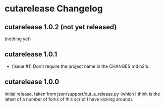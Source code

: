 # cutarelease Changelog

## cutarelease 1.0.2 (not yet released)

(nothing yet)

## cutarelease 1.0.1

- [issue #1] Don't require the project name in the CHANGES.md h2's.


## cutarelease 1.0.0

Initial release, taken from json/support/cut_a_release.py (which I think is the
latest of a number of forks of this script I have kicking around).


